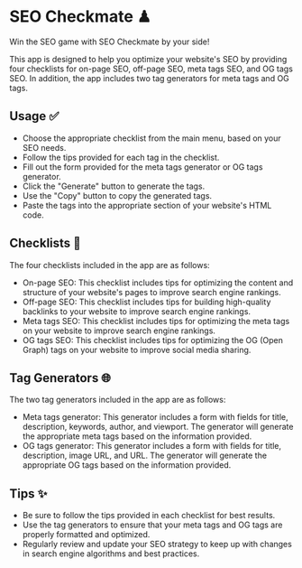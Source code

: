 # SEO Checkmate ♟
 Win the SEO game with SEO Checkmate by your side!

This app is designed to help you optimize your website's SEO by providing four checklists for on-page SEO, off-page SEO, meta tags SEO, and OG tags SEO. In addition, the app includes two tag generators for meta tags and OG tags.


## Usage ✅

- Choose the appropriate checklist from the main menu, based on your SEO needs.
- Follow the tips provided for each tag in the checklist.
- Fill out the form provided for the meta tags generator or OG tags generator.
- Click the "Generate" button to generate the tags.
- Use the "Copy" button to copy the generated tags.
- Paste the tags into the appropriate section of your website's HTML code.

## Checklists 📝

The four checklists included in the app are as follows:

- On-page SEO: This checklist includes tips for optimizing the content and structure of your website's pages to improve search engine rankings.
- Off-page SEO: This checklist includes tips for building high-quality backlinks to your website to improve search engine rankings.
- Meta tags SEO: This checklist includes tips for optimizing the meta tags on your website to improve search engine rankings.
- OG tags SEO: This checklist includes tips for optimizing the OG (Open Graph) tags on your website to improve social media sharing.

## Tag Generators 🌐

The two tag generators included in the app are as follows:

- Meta tags generator: This generator includes a form with fields for title, description, keywords, author, and viewport. The generator will generate the appropriate meta tags based on the information provided.
- OG tags generator: This generator includes a form with fields for title, description, image URL, and URL. The generator will generate the appropriate OG tags based on the information provided.

## Tips ✨

- Be sure to follow the tips provided in each checklist for best results.
- Use the tag generators to ensure that your meta tags and OG tags are properly formatted and optimized.
- Regularly review and update your SEO strategy to keep up with changes in search engine algorithms and best practices.

